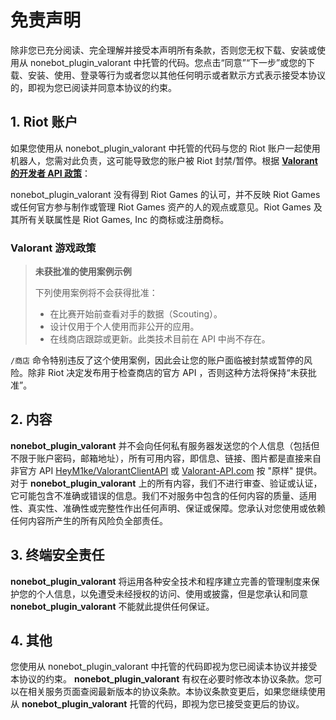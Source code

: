 # 免责声明
除非您已充分阅读、完全理解并接受本声明所有条款，否则您无权下载、安装或使用从 nonebot_plugin_valorant 中托管的代码。您点击“同意”“下一步”或您的下载、安装、使用、登录等行为或者您以其他任何明示或者默示方式表示接受本协议的，即视为您已阅读并同意本协议的约束。

## 1. Riot 账户

如果您使用从 nonebot_plugin_valorant 中托管的代码与您的 Riot 账户一起使用机器人，您需对此负责，这可能导致您的账户被 Riot 封禁/暂停。根据 [**Valorant 的开发者 API 政策**](https://developer.riotgames.com/docs/valorant)：

nonebot_plugin_valorant 没有得到 Riot Games 的认可，并不反映 Riot Games 或任何官方参与制作或管理 Riot Games 资产的人的观点或意见。Riot Games 及其所有关联属性是 Riot Games, Inc 的商标或注册商标。

### Valorant 游戏政策

> **未获批准的使用案例示例**
>
> 下列使用案例将不会获得批准：
>
>    - 在比赛开始前查看对手的数据（Scouting）。
>    - 设计仅用于个人使用而非公开的应用。
>    - 在线商店跟踪或更新。此类技术目前在 API 中尚不存在。

`/商店` 命令特别违反了这个使用案例，因此会让您的账户面临被封禁或暂停的风险。除非 Riot 决定发布用于检查商店的官方 API ，否则这种方法将保持“未获批准”。

## 2. 内容

 **nonebot_plugin_valorant** 并不会向任何私有服务器发送您的个人信息（包括但不限于账户密码，邮箱地址），所有可用内容，即信息、链接、图片都是直接来自非官方 API [HeyM1ke/ValorantClientAPI](https://github.com/RumbleMike/ValorantClientAPI) 或 [Valorant-API.com](https://valorant-api.com/) 按 "原样" 提供。对于 **nonebot_plugin_valorant** 上的所有内容，我们不进行审查、验证或认证，它可能包含不准确或错误的信息。我们不对服务中包含的任何内容的质量、适用性、真实性、准确性或完整性作出任何声明、保证或保障。您承认对您使用或依赖任何内容所产生的所有风险负全部责任。

## 3. 终端安全责任
**nonebot_plugin_valorant** 将运用各种安全技术和程序建立完善的管理制度来保护您的个人信息，以免遭受未经授权的访问、使用或披露，但是您承认和同意**nonebot_plugin_valorant** 不能就此提供任何保证。

## 4. 其他
您使用从 nonebot_plugin_valorant 中托管的代码即视为您已阅读本协议并接受本协议的约束。 **nonebot_plugin_valorant** 有权在必要时修改本协议条款。您可以在相关服务页面查阅最新版本的协议条款。本协议条款变更后，如果您继续使用从 **nonebot_plugin_valorant** 托管的代码，即视为您已接受变更后的协议。